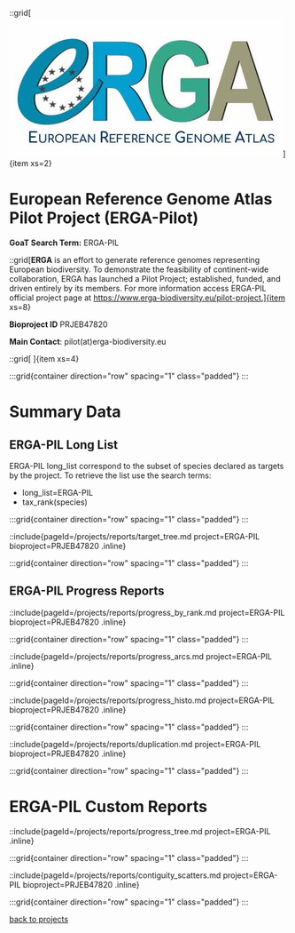 
::grid[![GoaT](/static/images/ERGA_logo_rect.jpg)]{item xs=2}

# European Reference Genome Atlas Pilot Project (ERGA-Pilot)
**GoaT Search Term:** ERGA-PIL


::grid[**ERGA** is an effort to generate reference genomes representing European biodiversity. To demonstrate the feasibility of continent-wide collaboration, ERGA has launched a Pilot Project; established, funded, and driven entirely by its members. For more information access ERGA-PIL official project page at https://www.erga-biodiversity.eu/pilot-project.]{item xs=8}

**Bioproject ID** PRJEB47820

**Main Contact**: pilot(at)erga-biodiversity.eu

::grid[ ]{item xs=4}


:::grid{container direction="row" spacing="1" class="padded"}
:::

# Summary Data
## ERGA-PIL Long List

ERGA-PIL long_list correspond to the subset of species declared as targets by the project. To retrieve the list use the search terms:

- long_list=ERGA-PIL
- tax_rank(species)

:::grid{container direction="row" spacing="1" class="padded"}
:::

::include{pageId=/projects/reports/target_tree.md project=ERGA-PIL bioproject=PRJEB47820 .inline}

:::grid{container direction="row" spacing="1" class="padded"}
:::

## ERGA-PIL Progress Reports

::include{pageId=/projects/reports/progress_by_rank.md project=ERGA-PIL bioproject=PRJEB47820 .inline}

:::grid{container direction="row" spacing="1" class="padded"}
:::

::include{pageId=/projects/reports/progress_arcs.md project=ERGA-PIL .inline}

:::grid{container direction="row" spacing="1" class="padded"}
:::

::include{pageId=/projects/reports/progress_histo.md project=ERGA-PIL bioproject=PRJEB47820 .inline}

:::grid{container direction="row" spacing="1" class="padded"}
:::

::include{pageId=/projects/reports/duplication.md project=ERGA-PIL bioproject=PRJEB47820 .inline}

:::grid{container direction="row" spacing="1" class="padded"}
:::

# ERGA-PIL Custom Reports

::include{pageId=/projects/reports/progress_tree.md project=ERGA-PIL .inline}

:::grid{container direction="row" spacing="1" class="padded"}
:::

::include{pageId=/projects/reports/contiguity_scatters.md project=ERGA-PIL bioproject=PRJEB47820 .inline}

:::grid{container direction="row" spacing="1" class="padded"}
:::

[back to projects](/projects)
